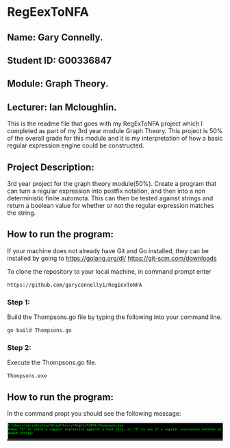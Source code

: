 # RegEexToNFA
## Name: Gary Connelly.
## Student ID: G00336847
## Module: Graph Theory.
## Lecturer: Ian Mcloughlin.

This is the readme file that goes with my RegExToNFA project which I completed as part of my 3rd year module Graph Theory. This project is 50% of the overall grade for this module and it is my interpretation of how a basic regular expression engine could be constructed.

## Project Description:
3rd year project for the graph theory module(50%). Create a program that can turn a regular expression into postfix notation, and then into a non deterministic finite automota. This can then be tested against strings and return a boolean value for whether or not the regular expression matches the string.

## How to run the program:
If your machine does not already have Git and Go installed, they can be installed by going to 
 https://golang.org/dl/
 https://git-scm.com/downloads
 
 To clone the repository to your local machine, in command prompt enter
 ```
 https://github.com/garyconnelly1/RegEexToNFA
 ```
 ### Step 1:
Build the Thompsons.go file by typing the following into your command line.
```
go build Thompsons.go
```

### Step 2:
Execute the Thompsons.go file.
```
Thompsons.exe
```

## How to run the program:
In the command propt you should see the following message:

![](Images/Capture1.PNG)



